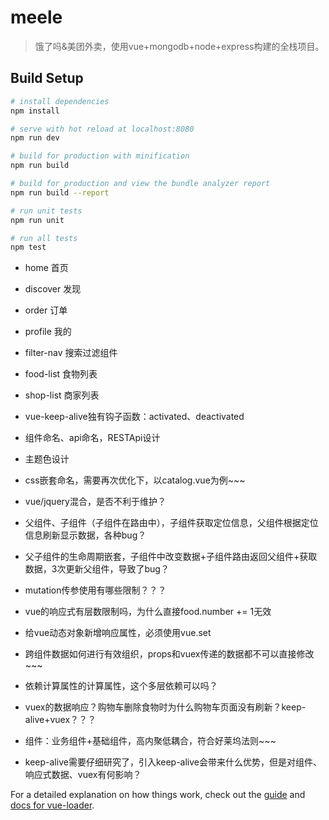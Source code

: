 # meele

> 饿了吗&美团外卖，使用vue+mongodb+node+express构建的全栈项目。

## Build Setup

``` bash
# install dependencies
npm install

# serve with hot reload at localhost:8080
npm run dev

# build for production with minification
npm run build

# build for production and view the bundle analyzer report
npm run build --report

# run unit tests
npm run unit

# run all tests
npm test
```

- home 首页
- discover 发现
- order 订单
- profile 我的

- filter-nav 搜索过滤组件
- food-list 食物列表
- shop-list 商家列表

- vue-keep-alive独有钩子函数：activated、deactivated
- 组件命名、api命名，RESTApi设计
- 主题色设计
- css嵌套命名，需要再次优化下，以catalog.vue为例~~~

- vue/jquery混合，是否不利于维护？
- 父组件、子组件（子组件在路由中），子组件获取定位信息，父组件根据定位信息刷新显示数据，各种bug？
- 父子组件的生命周期嵌套，子组件中改变数据+子组件路由返回父组件+获取数据，3次更新父组件，导致了bug？

- mutation传参使用有哪些限制？？？
- vue的响应式有层数限制吗，为什么直接food.number += 1无效
- 给vue动态对象新增响应属性，必须使用vue.set
- 跨组件数据如何进行有效组织，props和vuex传递的数据都不可以直接修改~~~
- 依赖计算属性的计算属性，这个多层依赖可以吗？

- vuex的数据响应？购物车删除食物时为什么购物车页面没有刷新？keep-alive+vuex？？？
- 组件：业务组件+基础组件，高内聚低耦合，符合好莱坞法则~~~
- keep-alive需要仔细研究了，引入keep-alive会带来什么优势，但是对组件、响应式数据、vuex有何影响？


For a detailed explanation on how things work, check out the [guide](http://vuejs-templates.github.io/webpack/) and [docs for vue-loader](http://vuejs.github.io/vue-loader).
